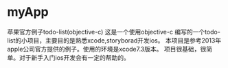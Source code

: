 # myApp
苹果官方例子todo-list(objective-c)
这是一个使用objective-c 编写的一个todo-list的小项目，主要目的是熟悉xcode,storyborad开发ios。
本项目是参考2013年apple公司官方提供的例子。使用的环境是xcode7.3版本。
项目很基础，很简单。对于新手入门ios开发会有一定的帮助的。
